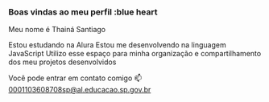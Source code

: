 ### Boas vindas ao meu perfil :blue heart
Meu nome é Thainá Santiago

Estou estudando na Alura
Estou me desenvolvendo na linguagem JavaScript
Utilizo esse espaço para minha organização e compartilhamento dos meu projetos desenvolvidos

Você pode entrar em contato comigo 📫
0001103608708sp@al.educacao.sp.gov.br


